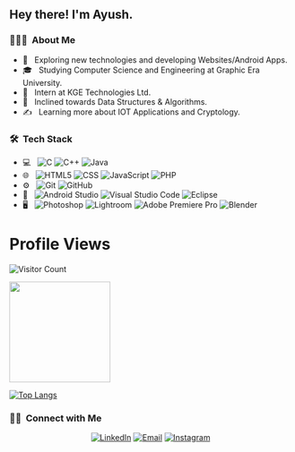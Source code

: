 <h2> Hey there! I'm Ayush.</h2>

<h3> 👨🏻‍💻 &nbsp;About Me </h3>

- 🤔 &nbsp; Exploring new technologies and developing Websites/Android Apps.
- 🎓 &nbsp; Studying Computer Science and Engineering at Graphic Era University.
- 💼 &nbsp; Intern at KGE Technologies Ltd.
- 🌱 &nbsp; Inclined towards Data Structures & Algorithms.
- ✍️ &nbsp; Learning more about IOT Applications and Cryptology.

<h3> 🛠 &nbsp;Tech Stack</h3>

- 💻 &nbsp;
  ![C](https://img.shields.io/badge/c-%2300599C.svg?style=for-the-badge&logo=c&logoColor=white)
  ![C++](https://img.shields.io/badge/-C++-333333?style=flat&logo=C%2B%2B&logoColor=00599C)
  ![Java](https://img.shields.io/badge/-Java-333333?style=flat&logo=Java&logoColor=007396)
- 🌐 &nbsp;
  ![HTML5](https://img.shields.io/badge/-HTML5-333333?style=flat&logo=HTML5)
  ![CSS](https://img.shields.io/badge/-CSS-333333?style=flat&logo=CSS3&logoColor=1572B6)
  ![JavaScript](https://img.shields.io/badge/-JavaScript-333333?style=flat&logo=javascript)
  ![PHP](https://img.shields.io/badge/php-%23777BB4.svg?style=for-the-badge&logo=php&logoColor=white)
- ⚙️ &nbsp;
  ![Git](https://img.shields.io/badge/-Git-333333?style=flat&logo=git)
  ![GitHub](https://img.shields.io/badge/-GitHub-333333?style=flat&logo=github)
- 🔧 &nbsp;
  ![Android Studio](https://img.shields.io/badge/Android%20Studio-3DDC84.svg?style=for-the-badge&logo=android-studio&logoColor=white)
  ![Visual Studio Code](https://img.shields.io/badge/-Visual%20Studio%20Code-333333?style=flat&logo=visual-studio-code&logoColor=007ACC)
  ![Eclipse](https://img.shields.io/badge/-Eclipse-333333?style=flat&logo=eclipse-ide&logoColor=2C2255)
- 🖥 &nbsp;
  ![Photoshop](https://img.shields.io/badge/-Photoshop-333333?style=flat&logo=adobe-photoshop)
  ![Lightroom](https://img.shields.io/badge/Adobe%20Lightroom-31A8FF.svg?style=for-the-badge&logo=Adobe%20Lightroom&logoColor=white)
  ![Adobe Premiere Pro](https://img.shields.io/badge/Adobe%20Premiere%20Pro-9999FF.svg?style=for-the-badge&logo=Adobe%20Premiere%20Pro&logoColor=white)
  ![Blender](https://img.shields.io/badge/blender-%23F5792A.svg?style=for-the-badge&logo=blender&logoColor=white)

#  **Profile Views**&nbsp;&nbsp;&nbsp;&nbsp;&nbsp;&nbsp;&nbsp;
![Visitor Count](https://profile-counter.glitch.me/{Ayush312003}/count.svg)
<div align="center">
</div>

<a href="https://github.com/ayush312003">
  <img height="180em" src="https://github-readme-stats.vercel.app/api?username=ayush312003&theme=buefy&show_icons=true" />
</a>
<br/>

 [![Top Langs](https://github-readme-stats.vercel.app/api/top-langs/?username=Ayush312003&theme=dark&layout=compact&align=right&width=40%)](https://github.com/Ayush312003/github-readme-stats)

<h3> 🤝🏻 &nbsp;Connect with Me </h3>

<p align="center">
<a href="https://www.linkedin.com/in/ayush-singh-070823238/"><img alt="LinkedIn" src="https://img.shields.io/badge/linkedin-%230077B5.svg?style=for-the-badge&logo=linkedin&logoColor=white"></a>
<a href="mailto:ayushsingh312003@gmail.com"><img alt="Email" src="https://img.shields.io/badge/Gmail-D14836?style=for-the-badge&logo=gmail&logoColor=white"></a>
<a href="https://www.instagram.com/ayush.priv_/"><img alt="Instagram" src="https://img.shields.io/badge/Instagram-%23E4405F.svg?style=for-the-badge&logo=Instagram&logoColor=white"></a>
</p>
